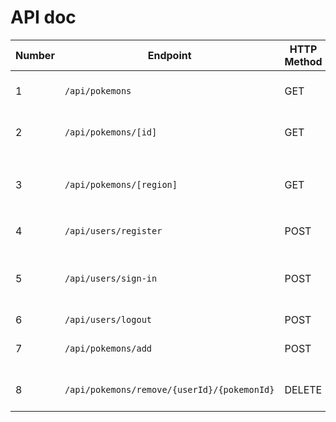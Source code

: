 # API doc

| Number | Endpoint                                    | HTTP Method | Controller        | Method             | Description                                  | Data sent            |
| ------ | ------------------------------------------- | ----------- | ----------------- | ------------------ | -------------------------------------------- | -------------------- |
| 1      | `/api/pokemons`                             | GET         | PokemonController | list()             | Get all pokemons datas                       | -                    |
| 2      | `/api/pokemons/[id]`                        | GET         | PokemonController | find(id)           | Get data from a `id` pokemon                 | –                    |
| 3      | `/api/pokemons/[region]`                    | GET         | PokemonController | list(region)       | Get all pokemons from a specific `region`    | -                    |
| 4      | `/api/users/register`                       | POST        | UserController    | register           | Create a new user                            | username, password   |
| 5      | `/api/users/sign-in`                        | POST        | UserController    | signIn             | Check if a user with input credentials exist | -                    |
| 6      | `/api/users/logout`                         | POST        | UserController    | logout             | Logout user                                  | -                    |
| 7      | `/api/pokemons/add`                         | POST        | PokemonController | addToFavorite      | Add a pokemon to team                        | user_id & pokemon_id |
| 8      | `/api/pokemons/remove/{userId}/{pokemonId}` | DELETE      | PokemonController | removeFromFavorite | Remove a pokemon from team                   | user_id & pokemon_id |
